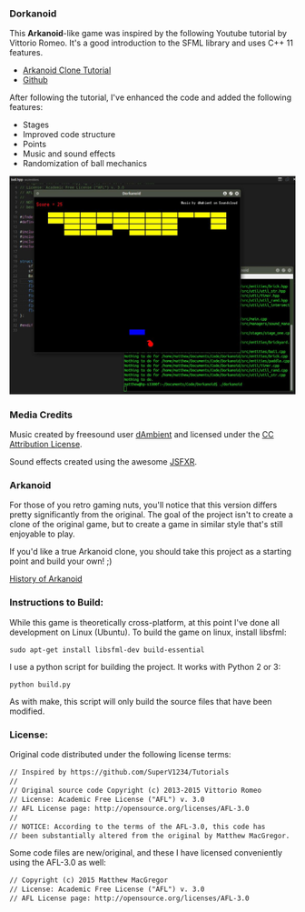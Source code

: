 ### Dorkanoid

This **Arkanoid**-like game was inspired by the following Youtube tutorial by 
Vittorio Romeo. It's a good introduction to the SFML library and uses C++ 11
features. 

* [Arkanoid Clone Tutorial](https://www.youtube.com/watch?v=_4K3tsKa1Uc)
* [Github](https://github.com/SuperV1234/Tutorials)

After following the tutorial, I've enhanced the code and added the following
features:

* Stages
* Improved code structure
* Points
* Music and sound effects
* Randomization of ball mechanics

![Screenshot](media/screenshot.jpeg)

### Media Credits

Music created by freesound user [dAmbient](http://www.freesound.org/people/dAmbient/)
and licensed under the [CC Attribution License](http://creativecommons.org/licenses/by/3.0/).

Sound effects created using the awesome [JSFXR](http://github.grumdrig.com/jsfxr/).

### Arkanoid

For those of you retro gaming nuts, you'll notice that this version differs 
pretty significantly from the original. The goal of the project isn't 
to create a clone of the original game, but to create a game in similar style
that's still enjoyable to play. 

If you'd like a true Arkanoid clone, you should take this project as a starting
point and build your own! ;)

[History of Arkanoid](https://en.wikipedia.org/wiki/Arkanoid)

### Instructions to Build:

While this game is theoretically cross-platform, at this point I've done all
development on Linux (Ubuntu). To build the game on linux, install libsfml:

	sudo apt-get install libsfml-dev build-essential
	
I use a python script for building the project. It works with Python 2 or 3:

	python build.py
	
As with make, this script will only build the source files that have been 
modified. 

### License:

Original code distributed under the following license terms:

	// Inspired by https://github.com/SuperV1234/Tutorials
	//
	// Original source code Copyright (c) 2013-2015 Vittorio Romeo
	// License: Academic Free License ("AFL") v. 3.0
	// AFL License page: http://opensource.org/licenses/AFL-3.0
	// 
	// NOTICE: According to the terms of the AFL-3.0, this code has
	// been substantially altered from the original by Matthew MacGregor.
	
Some code files are new/original, and these I have licensed conveniently
using the AFL-3.0 as well:

	// Copyright (c) 2015 Matthew MacGregor
	// License: Academic Free License ("AFL") v. 3.0
	// AFL License page: http://opensource.org/licenses/AFL-3.0
